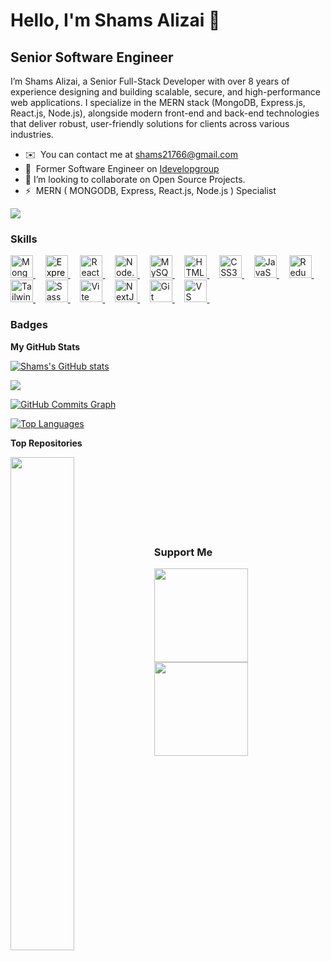 # Hello, I'm Shams Alizai 👋

Senior Software Engineer
-------------

I’m Shams Alizai, a Senior Full-Stack Developer with over 8 years of experience designing and building scalable, secure, and high-performance web applications. I specialize in the MERN stack (MongoDB, Express.js, React.js, Node.js), alongside modern front-end and back-end technologies that deliver robust, user-friendly solutions for clients across various industries.

* ✉️  You can contact me at [shams21766@gmail.com](mailto:shams21766@gmail.com)
* 🚀  Former Software Engineer on [Idevelopgroup](http://idevelopgroup.com)
* 👯  I’m looking to collaborate on Open Source Projects.
* ⚡  MERN ( MONGODB, Express, React.js, Node.js ) Specialist

<a href="https://www.github.com/shams21766" target="_blank" rel="noreferrer"><img
src="https://img.shields.io/github/followers/shams21766?logo=github&style=for-the-badge&color=0891b2&labelColor=1c1917" /></a>

### Skills

<p align="left">
  <!-- MERN Stack -->
  <a href="https://www.mongodb.com/" target="_blank" rel="noreferrer">
    <img src="https://raw.githubusercontent.com/danielcranney/readme-generator/main/public/icons/skills/mongodb-colored.svg" width="36" height="36" alt="MongoDB"/>
  </a>&nbsp;&nbsp;&nbsp;

  <a href="https://expressjs.com/" target="_blank" rel="noreferrer">
    <img src="https://cdn.jsdelivr.net/npm/simple-icons@v13/icons/express.svg" width="36" height="36" alt="Express.js" style="color:#000000"/>
  </a>&nbsp;&nbsp;&nbsp;

  <a href="https://reactjs.org/" target="_blank" rel="noreferrer">
    <img src="https://raw.githubusercontent.com/danielcranney/readme-generator/main/public/icons/skills/react-colored.svg" width="36" height="36" alt="React"/>
  </a>&nbsp;&nbsp;&nbsp;

  <a href="https://nodejs.org/" target="_blank" rel="noreferrer">
    <img src="https://raw.githubusercontent.com/danielcranney/readme-generator/main/public/icons/skills/nodejs-colored.svg" width="36" height="36" alt="Node.js"/>
  </a>&nbsp;&nbsp;&nbsp;

  <!-- Back-End & APIs -->
  <a href="https://www.mysql.com/" target="_blank" rel="noreferrer">
    <img src="https://raw.githubusercontent.com/danielcranney/readme-generator/main/public/icons/skills/mysql-colored.svg" width="36" height="36" alt="MySQL"/>
  </a>&nbsp;&nbsp;&nbsp;

  <!-- Front-End Tools -->
  <a href="https://developer.mozilla.org/en-US/docs/Glossary/HTML5" target="_blank" rel="noreferrer">
    <img src="https://raw.githubusercontent.com/danielcranney/readme-generator/main/public/icons/skills/html5-colored.svg" width="36" height="36" alt="HTML5"/>
  </a>&nbsp;&nbsp;&nbsp;

  <a href="https://www.w3.org/TR/CSS/#css" target="_blank" rel="noreferrer">
    <img src="https://raw.githubusercontent.com/danielcranney/readme-generator/main/public/icons/skills/css3-colored.svg" width="36" height="36" alt="CSS3"/>
  </a>&nbsp;&nbsp;&nbsp;

  <a href="https://developer.mozilla.org/en-US/docs/Web/JavaScript" target="_blank" rel="noreferrer">
    <img src="https://raw.githubusercontent.com/danielcranney/readme-generator/main/public/icons/skills/javascript-colored.svg" width="36" height="36" alt="JavaScript"/>
  </a>&nbsp;&nbsp;&nbsp;

  <a href="https://redux.js.org/" target="_blank" rel="noreferrer">
    <img src="https://raw.githubusercontent.com/danielcranney/readme-generator/main/public/icons/skills/redux-colored.svg" width="36" height="36" alt="Redux"/>
  </a>&nbsp;&nbsp;&nbsp;

  <a href="https://tailwindcss.com/" target="_blank" rel="noreferrer">
    <img src="https://raw.githubusercontent.com/danielcranney/readme-generator/main/public/icons/skills/tailwindcss-colored.svg" width="36" height="36" alt="TailwindCSS"/>
  </a>&nbsp;&nbsp;&nbsp;

  <a href="https://sass-lang.com/" target="_blank" rel="noreferrer">
    <img src="https://raw.githubusercontent.com/danielcranney/readme-generator/main/public/icons/skills/sass-colored.svg" width="36" height="36" alt="Sass"/>
  </a>&nbsp;&nbsp;&nbsp;

  <a href="https://vitejs.dev/" target="_blank" rel="noreferrer">
    <img src="https://raw.githubusercontent.com/danielcranney/readme-generator/main/public/icons/skills/vite-colored.svg" width="36" height="36" alt="Vite"/>
  </a>&nbsp;&nbsp;&nbsp;

  <a href="https://nextjs.org/docs" target="_blank" rel="noreferrer">
    <img src="https://raw.githubusercontent.com/danielcranney/readme-generator/main/public/icons/skills/nextjs-colored-dark.svg" width="36" height="36" alt="NextJs"/>
  </a>&nbsp;&nbsp;&nbsp;

  <!-- Editors & Tools -->
  <a href="https://git-scm.com/" target="_blank" rel="noreferrer">
    <img src="https://raw.githubusercontent.com/danielcranney/readme-generator/main/public/icons/skills/git-colored.svg" width="36" height="36" alt="Git"/>
  </a>&nbsp;&nbsp;&nbsp;

  <a href="https://code.visualstudio.com/" target="_blank" rel="noreferrer">
    <img src="https://raw.githubusercontent.com/danielcranney/readme-generator/main/public/icons/skills/visualstudiocode.svg" width="36" height="36" alt="VS Code"/>
  </a>&nbsp;&nbsp;&nbsp;

</p>

### Badges

<b>My GitHub Stats</b>

<a href="http://www.github.com/shams21766"><img src="https://github-readme-stats.vercel.app/api?username=shams21766&show_icons=true&hide=&count_private=true&title_color=0891b2&text_color=ffffff&icon_color=0891b2&bg_color=1c1917&hide_border=true&show_icons=true" alt="Shams's GitHub stats" /></a>

<a href="http://www.github.com/shams21766"><img src="https://github-readme-streak-stats.herokuapp.com/?user=shams21766&stroke=ffffff&background=1c1917&ring=0891b2&fire=0891b2&currStreakNum=ffffff&currStreakLabel=0891b2&sideNums=ffffff&sideLabels=ffffff&dates=ffffff&hide_border=true" /></a>

<a href="http://www.github.com/shams21766"><img src="https://github-readme-activity-graph.cyclic.app/graph?username=shams21766&bg_color=1c1917&color=ffffff&line=0891b2&point=ffffff&area_color=1c1917&area=true&hide_border=true&custom_title=GitHub%20Commits%20Graph" alt="GitHub Commits Graph" /></a>

<a href="https://github.com/shams21766" align="left"><img src="https://github-readme-stats.vercel.app/api/top-langs/?username=shams21766&langs_count=10&title_color=0891b2&text_color=ffffff&icon_color=0891b2&bg_color=1c1917&hide_border=true&locale=en&custom_title=Top%20%Languages" alt="Top Languages" /></a>

<b>Top Repositories</b>

<div width="100%" align="center"><a href="#" align="left"><img align="left" width="45%" src="https://github-readme-stats.vercel.app/api/pin/?username=shams21766&repo=Hamid-Portfolio&title_color=0891b2&text_color=ffffff&icon_color=0891b2&bg_color=1c1917&hide_border=true&locale=en" /></a></div><br /><br /><br /><br /><br /><br /><br />

### Support Me

<ul style="list-style-type: none; margin: 0;">

<li style="display: inline-block; margin-right: 0.25rem;"><a href="https://www.buymeacoffee.com/shams21766"><img src="https://cdn.buymeacoffee.com/buttons/v2/default-yellow.png" width="150"/></a></li>

<li style="display: inline-block; margin-right: 0.25rem;"><a href="https://www.ko-fi.com/shams21766"><img src="https://storage.ko-fi.com/cdn/kofi2.png?v=3" width="150"/></a></li>

</ul>
